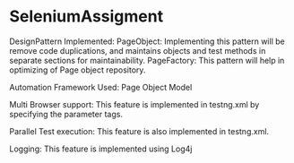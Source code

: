 # SeleniumAssigment
DesignPattern Implemented:
PageObject: Implementing this pattern will be remove code duplications, and maintains objects and test methods in separate sections for maintainability.
PageFactory: This pattern will help in optimizing of Page object repository.

Automation Framework Used:
Page Object Model

Multi Browser support: 
This feature is implemented in testng.xml by specifying the parameter tags.

Parallel Test execution:
This feature is also implemented in testng.xml.

Logging:
This feature is implemented using Log4j
